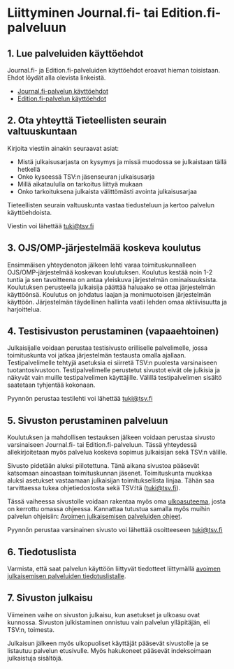 # Liittyminen Journal.fi- tai Edition.fi-palveluun

## 1. Lue palveluiden käyttöehdot

Journal.fi- ja Edition.fi-palveluiden käyttöehdot eroavat hieman toisistaan. Ehdot löydät alla olevista linkeistä.
- [Journal.fi-palvelun käyttöehdot](https://www.tsv.fi/fi/palvelut/avoimen-julkaisemisen-palvelut/journalfi)
- [Edition.fi-palvelun käyttöehdot](https://www.tsv.fi/fi/palvelut/avoimen-julkaisemisen-palvelut/editionfi)

## 2. Ota yhteyttä Tieteellisten seurain valtuuskuntaan

Kirjoita viestiin ainakin seuraavat asiat:

* Mistä julkaisusarjasta on kysymys ja missä muodossa se julkaistaan tällä hetkellä
* Onko kyseessä TSV:n jäsenseuran julkaisusarja
* Millä aikataululla on tarkoitus liittyä mukaan
* Onko tarkoituksena julkaista välittömästi avointa julkaisusarjaa

Tieteellisten seurain valtuuskunta vastaa tiedusteluun ja kertoo palvelun käyttöehdoista.

Viestin voi lähettää [tuki@tsv.fi](mailto:tuki@tsv.fi)

## 3. OJS/OMP-järjestelmää koskeva koulutus

Ensimmäisen yhteydenoton jälkeen lehti varaa toimituskunnalleen OJS/OMP-järjestelmää koskevan koulutuksen. Koulutus kestää noin 1-2  tuntia ja sen tavoitteena on antaa yleiskuva järjestelmän ominaisuuksista. Koulutuksen perusteella julkaisija päättää haluaako se ottaa järjestelmän käyttöönsä. Koulutus on johdatus laajan ja monimuotoisen järjestelmän käyttöön. Järjestelmän täydellinen hallinta vaatii lehden omaa aktiivisuutta ja harjoittelua.

## 4. Testisivuston perustaminen (vapaaehtoinen)

Julkaisijalle voidaan perustaa testisivusto erilliselle palvelimelle, jossa toimituskunta voi jatkaa järjestelmän testausta omalla ajallaan. Testipalvelimelle tehtyjä asetuksia ei siirretä TSV:n puolesta varsinaiseen tuotantosivustoon. Testipalvelimelle perustetut sivustot eivät ole julkisia ja näkyvät vain muille testipalvelimen käyttäjille. Välillä testipalvelimen sisältö saatetaan tyhjentää kokonaan.

Pyynnön perustaa testilehti voi lähettää tuki@tsv.fi

## 5. Sivuston perustaminen palveluun

Koulutuksen ja mahdollisen testauksen jälkeen voidaan perustaa sivusto varsinaiseen Journal.fi- tai Edition.fi-palveluun. Tässä yhteydessä allekirjoitetaan myös palvelua koskeva sopimus julkaisijan sekä TSV:n välille.

Sivusto pidetään aluksi piilotettuna. Tänä aikana sivustoa pääsevät katsomaan ainoastaan toimituskunnan jäsenet. Toimituskunta muokkaa aluksi asetukset vastaamaan julkaisijan toimituksellista linjaa. Tähän saa tarvittaessa tukea ohjetiedostosta sekä TSV:ltä ([tuki@tsv.fi](mailto:tuki@tsv.fi)). 

Tässä vaiheessa sivustolle voidaan rakentaa myös oma [ulkoasuteema](yleiset/ulkoasu.md), josta on kerrottu omassa ohjeessa. Kannattaa tutustua samalla myös muihin palvelun ohjeisiin: [Avoimen julkaisemisen palveluiden ohjeet](index.md).

Pyynnön perustaa varsinainen sivusto voi lähettää osoitteeseen tuki@tsv.fi

## 6. Tiedotuslista

Varmista, että saat palvelun käyttöön liittyvät tiedotteet liittymällä [avoimen julkaisemisen palveluiden tiedotuslistalle](yleiset/tiedotuslista.md).

## 7. Sivuston julkaisu

Viimeinen vaihe on sivuston julkaisu, kun asetukset ja ulkoasu ovat kunnossa. Sivuston julkistaminen onnistuu vain palvelun ylläpitäjän, eli TSV:n, toimesta. 

Julkaisun jälkeen myös ulkopuoliset käyttäjät pääsevät sivustolle ja se listautuu palvelun etusivulle. Myös hakukoneet pääsevät indeksoimaan julkaistuja sisältöjä.
